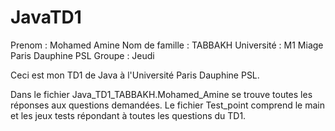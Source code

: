 # JavaTD1
Prenom : Mohamed Amine 
Nom de famille : TABBAKH 
Université : M1 Miage Paris Dauphine PSL 
Groupe : Jeudi 

Ceci est mon TD1 de Java à l'Université Paris Dauphine PSL.

Dans le fichier Java_TD1_TABBAKH.Mohamed_Amine se trouve toutes les réponses aux questions demandées. 
Le fichier Test_point comprend le main et les jeux tests répondant à toutes les questions du TD1.

